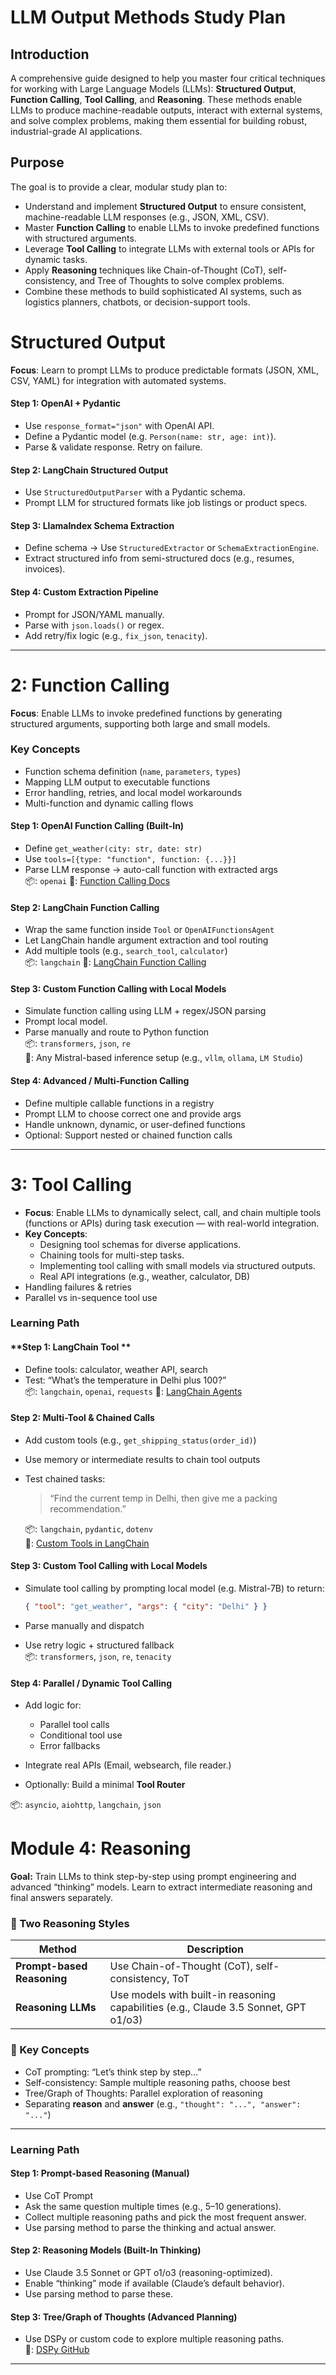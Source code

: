 # LLM Output Methods Study Plan

## Introduction

 A comprehensive guide designed to help you master four critical techniques for working with Large Language Models (LLMs): **Structured Output**, **Function Calling**, **Tool Calling**, and **Reasoning**. These methods enable LLMs to produce machine-readable outputs, interact with external systems, and solve complex problems, making them essential for building robust, industrial-grade AI applications.

## Purpose

The goal is to provide a clear, modular study plan to:

- Understand and implement **Structured Output** to ensure consistent, machine-readable LLM responses (e.g., JSON, XML, CSV).
- Master **Function Calling** to enable LLMs to invoke predefined functions with structured arguments.
- Leverage **Tool Calling** to integrate LLMs with external tools or APIs for dynamic tasks.
- Apply **Reasoning** techniques like Chain-of-Thought (CoT), self-consistency, and Tree of Thoughts to solve complex problems.
- Combine these methods to build sophisticated AI systems, such as logistics planners, chatbots, or decision-support tools.



# Structured Output  

**Focus**: Learn to prompt LLMs to produce predictable formats (JSON, XML, CSV, YAML) for integration with automated systems.

#### **Step 1: OpenAI + Pydantic**
* Use `response_format="json"` with OpenAI API.
* Define a Pydantic model (e.g. `Person(name: str, age: int)`).
* Parse & validate response. Retry on failure.  
#### **Step 2: LangChain Structured Output**
* Use `StructuredOutputParser` with a Pydantic schema.
* Prompt LLM for structured formats like job listings or product specs.
#### **Step 3: LlamaIndex Schema Extraction**
* Define schema → Use `StructuredExtractor` or `SchemaExtractionEngine`.
* Extract structured info from semi-structured docs (e.g., resumes, invoices).
#### **Step 4: Custom Extraction Pipeline**
* Prompt for JSON/YAML manually.
* Parse with `json.loads()` or regex.
* Add retry/fix logic (e.g., `fix_json`, `tenacity`).


---

# 2: Function Calling

**Focus**: Enable LLMs to invoke predefined functions by generating structured arguments, supporting both large and small models.  
### Key Concepts

* Function schema definition (`name`, `parameters`, `types`)
* Mapping LLM output to executable functions
* Error handling, retries, and local model workarounds
* Multi-function and dynamic calling flows  



#### **Step 1: OpenAI Function Calling (Built-In)**

* Define `get_weather(city: str, date: str)`
* Use `tools=[{type: "function", function: {...}}]`
* Parse LLM response → auto-call function with extracted args  
📦: `openai`
🔗: [Function Calling Docs](https://platform.openai.com/docs/guides/function-calling)



#### **Step 2: LangChain Function Calling**

* Wrap the same function inside `Tool` or `OpenAIFunctionsAgent`
* Let LangChain handle argument extraction and tool routing
* Add multiple tools (e.g., `search_tool`, `calculator`)  
📦: `langchain`
🔗: [LangChain Function Calling](https://python.langchain.com/docs/modules/agents/tools/function_calling/)

#### **Step 3: Custom Function Calling with Local Models**

* Simulate function calling using LLM + regex/JSON parsing
* Prompt local model.
* Parse manually and route to Python function  
📦: `transformers`, `json`, `re`  
🔗: Any Mistral-based inference setup (e.g., `vllm`, `ollama`, `LM Studio`)

#### **Step 4: Advanced / Multi-Function Calling**

* Define multiple callable functions in a registry
* Prompt LLM to choose correct one and provide args
* Handle unknown, dynamic, or user-defined functions
* Optional: Support nested or chained function calls

--- 

# 3: Tool Calling

- **Focus**: Enable LLMs to dynamically select, call, and chain multiple tools (functions or APIs) during task execution — with real-world integration. 
- **Key Concepts**:
  - Designing tool schemas for diverse applications.
  - Chaining tools for multi-step tasks.
  - Implementing tool calling with small models via structured outputs.  
  - Real API integrations (e.g., weather, calculator, DB)
 - Handling failures & retries
 - Parallel vs in-sequence tool use
### Learning Path

#### **Step 1: LangChain Tool **

* Define tools: calculator, weather API, search
* Test: “What’s the temperature in Delhi plus 100?”  
📦: `langchain`, `openai`, `requests`
🔗: [LangChain Agents](https://python.langchain.com/docs/modules/agents/)
####  **Step 2: Multi-Tool & Chained Calls**  

* Add custom tools (e.g., `get_shipping_status(order_id)`)
* Use memory or intermediate results to chain tool outputs
* Test chained tasks:

  > “Find the current temp in Delhi, then give me a packing recommendation.”
  
  📦: `langchain`, `pydantic`, `dotenv`  
  🔗: [Custom Tools in LangChain](https://python.langchain.com/docs/modules/agents/tools/custom_tools)

#### **Step 3: Custom Tool Calling with Local Models**

* Simulate tool calling by prompting local model (e.g. Mistral-7B) to return:

  ```json
  { "tool": "get_weather", "args": { "city": "Delhi" } }
  ```
* Parse manually and dispatch
* Use retry logic + structured fallback  
📦: `transformers`, `json`, `re`, `tenacity`

#### **Step 4: Parallel / Dynamic Tool Calling**
* Add logic for:

  * Parallel tool calls
  * Conditional tool use
  * Error fallbacks
* Integrate real APIs (Email, websearch, file reader.)
* Optionally: Build a minimal **Tool Router**

📦: `asyncio`, `aiohttp`, `langchain`, `json`

# Module 4: Reasoning  

**Goal:** Train LLMs to think step-by-step using prompt engineering and advanced “thinking” models. Learn to extract intermediate reasoning and final answers separately.

### 🧩 Two Reasoning Styles

| Method                     | Description                                                                          |
| -------------------------- | ------------------------------------------------------------------------------------ |
| **Prompt-based Reasoning** | Use Chain-of-Thought (CoT), self-consistency, ToT                                    |
| **Reasoning LLMs**         | Use models with built-in reasoning capabilities (e.g., Claude 3.5 Sonnet, GPT o1/o3) |



### 🔑 Key Concepts

* CoT prompting: “Let’s think step by step…”
* Self-consistency: Sample multiple reasoning paths, choose best
* Tree/Graph of Thoughts: Parallel exploration of reasoning
* Separating **reason** and **answer** (e.g., `"thought": "...", "answer": "..."`)

---

### Learning Path

#### **Step 1: Prompt-based Reasoning (Manual)**

* Use CoT Prompt 
* Ask the same question multiple times (e.g., 5–10 generations).
* Collect multiple reasoning paths and pick the most frequent answer. 
* Use parsing method to parse the thinking and actual answer. 

#### **Step 2: Reasoning Models (Built-In Thinking)**

* Use Claude 3.5 Sonnet or GPT o1/o3 (reasoning-optimized).
* Enable “thinking” mode if available (Claude’s default behavior).
* Use parsing method to parse these. 

#### **Step 3: Tree/Graph of Thoughts (Advanced Planning)**

* Use DSPy or custom code to explore multiple reasoning paths.  
🔗: [DSPy GitHub](https://github.com/stanfordnlp/dspy)
---





